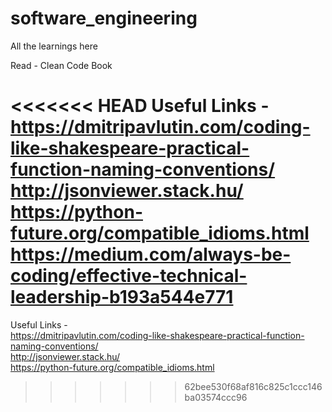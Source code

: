# software_engineering

All the learnings here

Read - Clean Code Book

<<<<<<< HEAD
Useful Links -
https://dmitripavlutin.com/coding-like-shakespeare-practical-function-naming-conventions/
http://jsonviewer.stack.hu/
https://python-future.org/compatible_idioms.html  
https://medium.com/always-be-coding/effective-technical-leadership-b193a544e771
=======
Useful Links -  
https://dmitripavlutin.com/coding-like-shakespeare-practical-function-naming-conventions/  
http://jsonviewer.stack.hu/  
https://python-future.org/compatible_idioms.html  
>>>>>>> 62bee530f68af816c825c1ccc146ba03574ccc96
